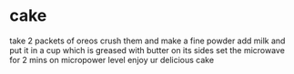 # cake
take 2 packets of oreos
crush them and make a fine powder
add milk and put it in a cup which is greased with butter on its sides 
set the microwave for 2 mins on micropower level 
enjoy ur delicious cake 







